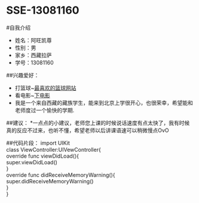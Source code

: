 # SSE-13081160
#自我介绍
 * 姓名：阿旺凯尊
 * 性别：男
 * 家乡：西藏拉萨
 * 学号：13081160

##兴趣爱好：
 * 打篮球~[最喜欢的篮球网站](http://nba.hupu.com/)
 * 看电影~[下电影](http://www.dy2018.com/)
 * 我是一个来自西藏的藏族学生，能来到北京上学很开心，也很荣幸，希望能和老师度过一个愉快的学期.
 
 ##建议：
 *一点点的小建议，老师您上课的时候说话速度有点太快了，我有时候真的反应不过来，也听不懂，希望老师以后讲课语速可以稍微慢点OvO

##代码片段：
 import UIKit     
 class ViewController:UIVewController{     
   override func viewDidLoad(){     
     super.viewDidLoad()     
     }     
   override func didReceiveMemoryWarning(){     
    super.didReceiveMemoryWarning()     
   }     
 }     



